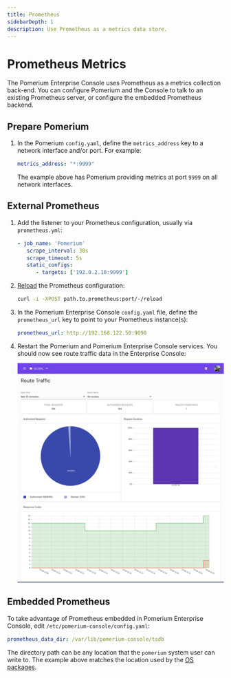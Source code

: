 ```yaml
---
title: Prometheus
sidebarDepth: 1
description: Use Prometheus as a metrics data store.
---
```


# Prometheus Metrics

The Pomerium Enterprise Console uses Prometheus as a metrics collection back-end. You can configure Pomerium and the Console to talk to an existing Prometheus server, or configure the embedded Prometheus backend.

## Prepare Pomerium

1. In the Pomerium `config.yaml`, define the `metrics_address` key to a network interface and/or port. For example:

   ```yaml
   metrics_address: "*:9999"
   ```

   The example above has Pomerium providing metrics at port `9999` on all network interfaces.

## External Prometheus

1. Add the listener to your Prometheus configuration, usually via `prometheus.yml`:

   ```yaml
   - job_name: 'Pomerium'
      scrape_interval: 30s
      scrape_timeout: 5s
      static_configs:
         - targets: ['192.0.2.10:9999']

   ```

1. [Reload](https://prometheus.io/docs/prometheus/latest/configuration/configuration/#configuration) the Prometheus configuration:

   ```bash
   curl -i -XPOST path.to.prometheus:port/-/reload
   ```

1. In the Pomerium Enterprise Console `config.yaml` file, define the `prometheus_url` key to point to your Prometheus instance(s):

   ```yaml
   prometheus_url: http://192.168.122.50:9090
   ```

1. Restart the Pomerium and Pomerium Enterprise Console services. You should now see route traffic data in the Enterprise Console:

   ![Traffic Data in Pomerium Enterprise Console](./img/console-route-traffic.png)

## Embedded Prometheus

To take advantage of Prometheus embedded in Pomerium Enterprise Console, edit `/etc/pomerium-console/config.yaml`:

```yaml
prometheus_data_dir: /var/lib/pomerium-console/tsdb
```

The directory path can be any location that the `pomerium` system user can write to. The example above matches the location used by the [OS packages](/enterprise/install/quickstart).